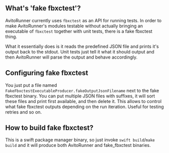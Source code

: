##  What's 'fake fbxctest'?

AvitoRunner currently uses `fbxctest` as an API for running tests. In order to make AvitoRunner's modules testable without actually
bringing an executable of `fbxctest` together with unit tests, there is a fake fbxctest thing.

What it essentially does is it reads the predefined JSON file and prints it's output back to the stdout. 
Unit tests just tell it what it should output and then AvitoRunner will parse the output and behave accordingly.

## Configuring fake fbxctest

You just put a file named `FakeFbxctestExecutableProducer.fakeOutputJsonFilename` next to the fake fbxctest binary.
You can put multiple JSON files with suffixes, it will sort these files and print first available, and then delete it. This allows to
control what fake fbxctest outputs depending on the run iteration. Useful for testing retries and so on.

## How to build fake fbxctest?

This is a swift package manager binary, so just invoke `swift build`/`make build` and it will produce both 
AvitoRunner and fake_fbxctest binaries.
